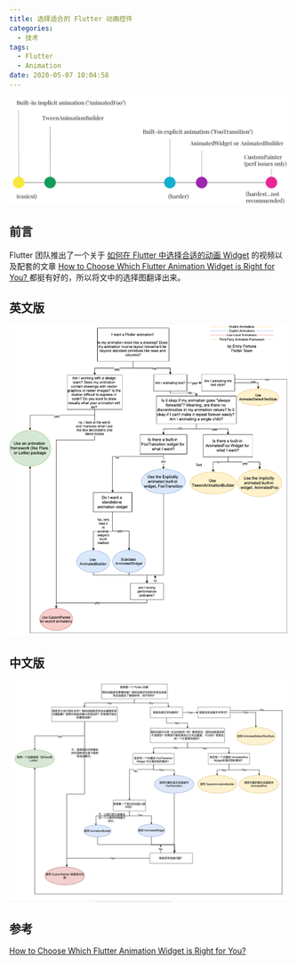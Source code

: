 ```yaml
---
title: 选择适合的 Flutter 动画控件
categories:
  - 技术
tags:
  - Flutter
  - Animation
date: 2020-05-07 10:04:58
---
```


![level](./images/flutter-animation-decision/level.png)

<!--more-->

## 前言

Flutter 团队推出了一个关于 [如何在 Flutter 中选择合适的动画 Widget](https://www.youtube.com/watch?v=GXIJJkq_H8g) 的视频以及配套的文章 [How to Choose Which Flutter Animation Widget is Right for You?
](https://medium.com/flutter/how-to-choose-which-flutter-animation-widget-is-right-for-you-79ecfb7e72b5) 都挺有好的，所以将文中的选择图翻译出来。

## 英文版

![animation-decision-tree](./images/flutter-animation-decision/animation-decision-tree.png)

## 中文版

![animation-decision-tree-zh](./images/flutter-animation-decision/animation-decision-tree-zh.png)


## 参考

[How to Choose Which Flutter Animation Widget is Right for You?
](https://medium.com/flutter/how-to-choose-which-flutter-animation-widget-is-right-for-you-79ecfb7e72b5)

